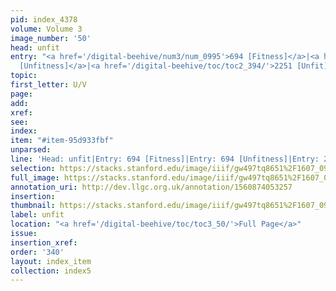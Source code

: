 ```yaml
---
pid: index_4378
volume: Volume 3
image_number: '50'
head: unfit
entry: "<a href='/digital-beehive/num3/num_0995'>694 [Fitness]</a>|<a href='/digital-beehive/num3/num_0996'>694
  [Unfitness]</a>|<a href='/digital-beehive/toc/toc2_394/'>2251 [Unfit]</a>"
topic: 
first_letter: U/V
page: 
add: 
xref: 
see: 
index: 
item: "#item-95d933fbf"
unparsed: 
line: 'Head: unfit|Entry: 694 [Fitness]|Entry: 694 [Unfitness]|Entry: 2251 [Unfit]|#item-95d933fbf'
selection: https://stacks.stanford.edu/image/iiif/gw497tq8651%2F1607_0993/420,3526,570,143/full/0/default.jpg
full_image: https://stacks.stanford.edu/image/iiif/gw497tq8651%2F1607_0993/full/full/0/default.jpg
annotation_uri: http://dev.llgc.org.uk/annotation/1560874053257
insertion: 
thumbnail: https://stacks.stanford.edu/image/iiif/gw497tq8651%2F1607_0993/420,3526,570,143/150,/0/default.jpg
label: unfit
location: "<a href='/digital-beehive/toc/toc3_50/'>Full Page</a>"
issue: 
insertion_xref: 
order: '340'
layout: index_item
collection: index5
---
```

